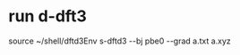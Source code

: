 run d-dft3
=========================================
source ~/shell/dftd3Env
s-dftd3 --bj pbe0 --grad a.txt a.xyz

